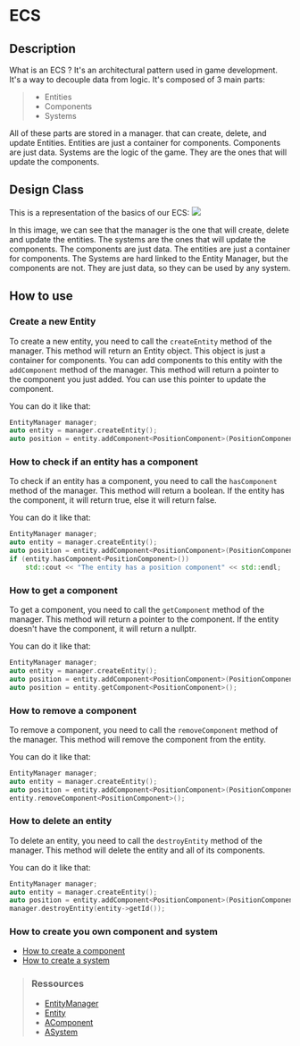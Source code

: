 # ECS

## Description
What is an ECS ? It's an architectural pattern used in game development. It's a way to decouple data from logic. It's composed of 3 main parts:
> - Entities
> - Components
> - Systems

All of these parts are stored in a manager. that can create, delete, and update Entities.
Entities are just a container for components. Components are just data. Systems are the logic of the game. They are the ones that will update the components.

## Design Class

This is a representation of the basics of our ECS:
[![](https://mermaid.ink/img/pako:eNrdV1tv2jAU_itWHlCYKOLa0vQisa0PPFSrVp4mJOTGplgLdmY7qGnX_PY5sQMOMZepexpVwfa5fef4XJI3L2QIe4EXRlCIrwQ-c7iaUaA-xQmYfGGrmFFMJXjT5_lnTbhMYAQ2RAGesZymMfabIGRUSHADOnX-NSMICMNpCUu1b25F3m0EYyeCA5YXhMLIsn3QpmF2Kp7nLA5ED0wQSRh1AqsR_UXEoAQvuXstoDepvXnNN00bwxNjEWAx5lAyfnPja7_qZht8KYzXW-HtyhjePUh3D14dPn7HFCn7TxF2eukg-83DZCFREAjJCX0GEr_IhOMjEtptF5IGk0vMD4srpjKCp2ja6hKLIJhqgCoF9KJKfYw5kYooil-LZrlYSj5AuazE16qos7Pft3Z-B2BCFRoiIQ2N2vEOdz0JThByOe4QMxX_mAqJV65yzwzNL2r1ak99JzGCEu_l0UFaQo7RPJY8K_ZrHKqLynZpd1QSmWZZlhd5scHCbx7oLRAhLePvUQUauFjs7TYO700DmdA4kcI_iF8lx91aWVCIG6Tgb9YVFVAIPqJqbyiwEa8m7Ymo5hrViYJ7McxLEI4Q3rN1nmr1QP6Dmy_adaXJ_e21u6bDJmMtYrXjRzDF_P_wqKxv3XzMxtVEbL7qnR7jroRrb6PRjtTCmRAq-725zMM0QX5tvm3KEflVfoKarimoMMSRCgbItNlppufrEgrn7CqJzueFg2rLi9uqnSrwZt0Ex2U5XrG1PVFP8mbayEPl9KXGPW6Z4E8_m1W73Qbf8hnoCIvw6z1mE-45QVc7tIgIWcv77TDK-8YmHtvOUc-Je0jhM-Z2aiQiH6r38MVUjmrfFTgF5_7CLIsm5FiFw1TWbmtGWM1ultp1t_G2rLbjJsrq3tWgFUxQLaE_1kRS363wV4ITnFUgFELjNSRRXsubKVSXJ69Y19-jWm3pH4VcnRmHkcJdmJUeZlrH2dkn-3Eq0A_v-gHJZizzKec3oifwlp2ydPz6ekIl5gsY4ttby66TWopq0vhJZRYM5a39uOci2mLlt_7L117LW2G-ggSpN7aiOGaeKt0VnnmBWiLIf868GX1XfDCR7DGloRcsYCRwy9MTwbzhbU5jSL3gzXvxgm6v074YdEaD7qDf73aHw1HLS9Vx_7w9uOidj0bdYe-i0x-8t7xXxpQGxX7Zv-yp_1FneDkaDFseRkRlwL15o8x_Cgs_Cn7JE_z-B8K4zzw?type=jpg)](https://mermaid.ink/img/pako:eNrdV1tv2jAU_itWHlCYKOLa0vQisa0PPFSrVp4mJOTGplgLdmY7qGnX_PY5sQMOMZepexpVwfa5fef4XJI3L2QIe4EXRlCIrwQ-c7iaUaA-xQmYfGGrmFFMJXjT5_lnTbhMYAQ2RAGesZymMfabIGRUSHADOnX-NSMICMNpCUu1b25F3m0EYyeCA5YXhMLIsn3QpmF2Kp7nLA5ED0wQSRh1AqsR_UXEoAQvuXstoDepvXnNN00bwxNjEWAx5lAyfnPja7_qZht8KYzXW-HtyhjePUh3D14dPn7HFCn7TxF2eukg-83DZCFREAjJCX0GEr_IhOMjEtptF5IGk0vMD4srpjKCp2ja6hKLIJhqgCoF9KJKfYw5kYooil-LZrlYSj5AuazE16qos7Pft3Z-B2BCFRoiIQ2N2vEOdz0JThByOe4QMxX_mAqJV65yzwzNL2r1ak99JzGCEu_l0UFaQo7RPJY8K_ZrHKqLynZpd1QSmWZZlhd5scHCbx7oLRAhLePvUQUauFjs7TYO700DmdA4kcI_iF8lx91aWVCIG6Tgb9YVFVAIPqJqbyiwEa8m7Ymo5hrViYJ7McxLEI4Q3rN1nmr1QP6Dmy_adaXJ_e21u6bDJmMtYrXjRzDF_P_wqKxv3XzMxtVEbL7qnR7jroRrb6PRjtTCmRAq-725zMM0QX5tvm3KEflVfoKarimoMMSRCgbItNlppufrEgrn7CqJzueFg2rLi9uqnSrwZt0Ex2U5XrG1PVFP8mbayEPl9KXGPW6Z4E8_m1W73Qbf8hnoCIvw6z1mE-45QVc7tIgIWcv77TDK-8YmHtvOUc-Je0jhM-Z2aiQiH6r38MVUjmrfFTgF5_7CLIsm5FiFw1TWbmtGWM1ultp1t_G2rLbjJsrq3tWgFUxQLaE_1kRS363wV4ITnFUgFELjNSRRXsubKVSXJ69Y19-jWm3pH4VcnRmHkcJdmJUeZlrH2dkn-3Eq0A_v-gHJZizzKec3oifwlp2ydPz6ekIl5gsY4ttby66TWopq0vhJZRYM5a39uOci2mLlt_7L117LW2G-ggSpN7aiOGaeKt0VnnmBWiLIf868GX1XfDCR7DGloRcsYCRwy9MTwbzhbU5jSL3gzXvxgm6v074YdEaD7qDf73aHw1HLS9Vx_7w9uOidj0bdYe-i0x-8t7xXxpQGxX7Zv-yp_1FneDkaDFseRkRlwL15o8x_Cgs_Cn7JE_z-B8K4zzw?type=jpg)

In this image, we can see that the manager is the one that will create, delete and update the entities.
The systems are the ones that will update the components. 
The components are just data. 
The entities are just a container for components.
The Systems are hard linked to the Entity Manager, but the components are not. They are just data, so they can be used by any system.

## How to use

### Create a new Entity

To create a new entity, you need to call the `createEntity` method of the manager. This method will return an Entity object. This object is just a container for components. You can add components to this entity with the `addComponent` method of the manager. This method will return a pointer to the component you just added. You can use this pointer to update the component.

You can do it like that:
```cpp
EntityManager manager;
auto entity = manager.createEntity();
auto position = entity.addComponent<PositionComponent>(PositionComponent(0, 0));
```

### How to check if an entity has a component

To check if an entity has a component, you need to call the `hasComponent` method of the manager. This method will return a boolean. If the entity has the component, it will return true, else it will return false.

You can do it like that:
```cpp
EntityManager manager;
auto entity = manager.createEntity();
auto position = entity.addComponent<PositionComponent>(PositionComponent(0, 0));
if (entity.hasComponent<PositionComponent>())
    std::cout << "The entity has a position component" << std::endl;
```

### How to get a component

To get a component, you need to call the `getComponent` method of the manager. This method will return a pointer to the component. If the entity doesn't have the component, it will return a nullptr.

You can do it like that:
```cpp
EntityManager manager;
auto entity = manager.createEntity();
auto position = entity.addComponent<PositionComponent>(PositionComponent(0, 0));
auto position = entity.getComponent<PositionComponent>();
```

### How to remove a component

To remove a component, you need to call the `removeComponent` method of the manager. This method will remove the component from the entity.

You can do it like that:
```cpp
EntityManager manager;
auto entity = manager.createEntity();
auto position = entity.addComponent<PositionComponent>(PositionComponent(0, 0));
entity.removeComponent<PositionComponent>();
```

### How to delete an entity

To delete an entity, you need to call the `destroyEntity` method of the manager. This method will delete the entity and all of its components.

You can do it like that:
```cpp
EntityManager manager;
auto entity = manager.createEntity();
auto position = entity.addComponent<PositionComponent>(PositionComponent(0, 0));
manager.destroyEntity(entity->getId());
```

### How to create you own component and system
- [How to create a component](../../doc/ECS/HowToCreateAComponent.md)
- [How to create a system](../../doc/ECS/HowToCreateASystem.md)


> ### Ressources
> - [EntityManager](../../src/common/ECS/EntityManager.hpp)
> - [Entity](../../src/common/ECS/Entity.hpp)
> - [AComponent](../../src/common/ECS/Components/Position/AComponent.hpp)
> - [ASystem](../../src/common/ECS/System/ASystem.hpp)





